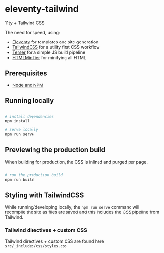 # eleventy-tailwind
11ty + Tailwind CSS

The need for speed, using:

- [Eleventy](https://11ty.dev) for templates and site generation
- [TailwindCSS](https://tailwindcss.com) for a utility first CSS workflow
- [Terser](https://www.npmjs.com/package/terser) for a simple JS build pipeline
- [HTMLMinifier](https://www.npmjs.com/package/html-minifier-terser) for minifying all HTML


## Prerequisites

- [Node and NPM](https://nodejs.org/)

## Running locally

```bash

# install dependencies
npm install

# serve locally
npm run serve
```


## Previewing the production build

When building for production, the CSS is inlined and purged per page.

```bash

# run the production build
npm run build
```


## Styling with TailwindCSS

While running/developing locally, the `npm run serve` command will recompile the site as files are saved and this includes the CSS pipeline from Tailwind.

### Tailwind directives + custom CSS

Tailwind directives + custom CSS are found here `src/_includes/css/styles.css`
